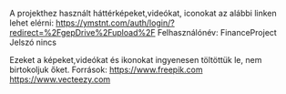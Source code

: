 A projekthez használt háttérképeket,videókat, iconokat az alábbi linken lehet elérni:
https://ymstnt.com/auth/login/?redirect=%2FgepDrive%2Fupload%2F
Felhasználónév: FinanceProject
Jelszó nincs

Ezeket a képeket,videókat és ikonokat ingyenesen töltöttük le, nem birtokoljuk őket.
Források:
https://www.freepik.com
https://www.vecteezy.com
